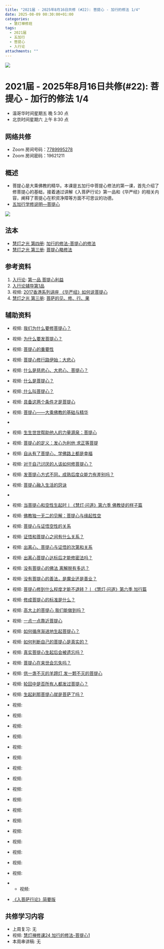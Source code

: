 ```yaml
---
title: "2021届 - 2025年8月16日共修 (#22): 菩提心 - 加行的修法 1/4"
date: 2025-08-09 00:30:00+01:00
categories:
  - 慧灯禅修班
tags:
  - 2021届
  - 五加行
  - 菩提心
  - 入行论
attachments: ""
---
```

![](/f/up/maxresdefault.jpg)

# 2021届 - 2025年8月16日共修(#22): 菩提心 - 加行的修法 1/4

* 温哥华时间星期五 晚 5:30 点
* 北京时间星期六 上午 8:30 点

## 网络共修

* Zoom 房间号码：[7789995278](https://zoom.us/j/7789995278)
* Zoom 房间密码：19621211

## 概述

* 菩提心是大乘佛教的精华。本课是五加行中菩提心修法的第一课，首先介绍了修菩提心的基础，接着通过讲解《入菩萨行论》第一品和《华严经》的相关内容，阐释了菩提心在积资净障等方面不可思议的功德。
* [](<>)[](<>)[](<>)[](<>)[](<>)[](<>)[](<>)[](<>)[](<>)[](https://fohuifayu.com/index.php/huideng-jiangtang/chanxiuke/zen-04/8656-zen04-gy)[](https://fohuifayu.com/index.php/huideng-jiangtang/chanxiuke/zen-04/8656-zen04-gy)[五加行学修说明—菩提心](https://fohuifayu.com/index.php/huideng-jiangtang/chanxiuke/zen-04/8657-zen04-ptx)

![](/f/up/lotus-978659_1280-300x200.jpg)

[](https://fohuifayu.com/index.php/huideng-jiangtang/chanxiuke/zen-04/8657-zen04-ptx)

## 法本

* [](<>)[](<>)[](<>)[](https://huidengchanxiu.net/books/b3/)[](https://fohuifayu.com/index.php/huideng-zhiguang/huideng-series/si-ce)[](https://fohuifayu.com/index.php/huideng-zhiguang/huideng-series/si-ce/236-a00033)[](https://fohuifayu.com/index.php/huideng-zhiguang/huideng-chanxiu/di-si-ce)[](https://fohuifayu.com/index.php/other-column/xiangguan-jinglun/lundian/qianxing-yindaowen/8394-d42)[](https://fohuifayu.com/index.php/huideng-zhiguang/huideng-chanxiu)[慧灯之光 第四册](https://fohuifayu.com/index.php/huideng-zhiguang/huideng-series/si-ce): [加行的修法-菩提心的修法](https://fohuifayu.com/index.php/huideng-zhiguang/huideng-series/si-ce/180-a00028?title=)
* [慧灯之光 第三册](https://fohuifayu.com/index.php/huideng-zhiguang/huideng-series/san-ce): [菩提心略修法](https://fohuifayu.com/index.php/huideng-zhiguang/huideng-series/san-ce/140-a00008)


## 参考资料

1. [](https://huidengchanxiu.net/refs/qxgs)[](https://www.xianmixuezi.com/%E9%81%93%E6%AC%A1%E7%AC%AC%E6%96%87%E5%BA%93/%E8%8F%A9%E6%8F%90%E9%81%93%E6%AC%A1%E7%AC%AC%E5%B9%BF%E8%AE%BA/%E5%9B%9B%E8%8F%A9%E6%8F%90%E9%81%93%E6%AC%A1%E7%AC%AC%E5%B9%BF%E8%AE%BA%E8%AE%B2%E8%AE%B0%E4%B8%89/%E4%B8%8B%E5%A3%AB%E9%81%93)[入行论](https://huidengchanxiu.net/refs/rxl/): [第一品 菩提心利益](https://huidengchanxiu.net/refs/rxl/01)
2. [入行论辅导第1品](https://huidengchanxiu.net/refs/rxl/fudao/rxl-fd01)
3. 视频: [2017香港系列讲座 《华严经》如何说菩提心](https://fohuifayu.com/index.php/huideng-jiangtang/huanqiu-xilie/xianggang-diqu/2697-l17094)
4. [慧灯之光 第三册](https://fohuifayu.com/index.php/huideng-zhiguang/huideng-series/san-ce): [菩萨的见、修、行、果](https://fohuifayu.com/index.php/huideng-zhiguang/huideng-series/san-ce/141-a00009)







## **辅助资料**

* [](https://fohuifayu.com/index.php/shipin-jingcui/wenda-zhailu/8615-v21021-v11)[](https://fohuifayu.com/index.php/shipin-jingcui/wenda-zhailu/2575-V16083-V04?title=)视频: [](https://fohuifayu.com/index.php/shipin-jingcui/wenda-zhailu/10178-w17049-v01)[我们为什么要修菩提心？](https://fohuifayu.com/index.php/shipin-jingcui/jingcai-shipin/10716-y10005-y06?title=)
* 视频: [为什么要发菩提心？](https://fohuifayu.com/index.php/shipin-jingcui/jingcai-shipin/3480-Y16124-Y01?title=)
* 视频: [菩提心的重要性](https://fohuifayu.com/index.php/shipin-jingcui/jingcai-shipin/5021-Y16028-Y01?title=)


* 视频: [菩提心修行路伊始：大悲心](https://fohuifayu.com/index.php/shipin-jingcui/jingcai-shipin/10679-y10005-y01?title=)
* 视频: [什么是慈悲心、大悲心、菩提心？](https://fohuifayu.com/index.php/shipin-jingcui/wenda-zhailu/5036-V18110-V01?title=)
* 视频: [什么是菩提心？](https://fohuifayu.com/index.php/shipin-jingcui/jingcai-shipin/4330-Y14011-Y06?title=)
* 视频:[ 什么叫菩提心？](https://fohuifayu.com/index.php/shipin-jingcui/jingcai-shipin/3600-Y16011-Y15?title=)




* 视频: [具备这两个条件才是菩提心](https://fohuifayu.com/index.php/shipin-jingcui/jingcai-shipin/4290-Y14001-Y12?title=)
* 视频: [菩提心——大乘佛教的基础与精华](https://fohuifayu.com/index.php/shipin-jingcui/jingcai-shipin/3983-Y16132-Y01?title=)




* 
* 视频: [生生世世帮助他人的力量源泉：菩提心](https://fohuifayu.com/index.php/shipin-jingcui/jingcai-shipin/10677-y17094-y12?title=)
* 视频: [菩提心的定义：发心为利他 求正等菩提](https://fohuifayu.com/index.php/shipin-jingcui/jingcai-shipin/10677-y17094-y12?title=)
* 视频: [自从有了菩提心，学佛路上都是幸福](https://fohuifayu.com/index.php/shipin-jingcui/jingcai-shipin/10676-y17094-y11?title=)
* 视频: [对于自己讨厌的人该如何修菩提心？](https://fohuifayu.com/index.php/shipin-jingcui/wenda-zhailu/5752-V18080-V03?title=)
* 视频: [发菩提心方式不同，成熟后度众能力有差别吗？](https://fohuifayu.com/index.php/shipin-jingcui/wenda-zhailu/5567-V16134-V10?title=)
* 视频: [菩提心融入生活的窍诀](https://fohuifayu.com/index.php/shipin-jingcui/jingcai-shipin/4761-Y10041-Y16?title=)


*
* 视频: [](https://fohuifayu.com/index.php/shipin-jingcui/jingcai-shipin/10663-y17094-y10?title=)[当菩提心和空性生起时丨《慧灯·问道》第六季 佛教徒的样子篇](https://fohuifayu.com/index.php/shipin-jingcui/huideng-wendao/diliuji/fojiaotu-style/5971-w21016?title=)
* 视频: [佛教独一无二的见解：菩提心与缘起性空](https://fohuifayu.com/index.php/shipin-jingcui/jingcai-shipin/5141-Y16029-Y01?title=)
* 视频: [菩提心与证悟空性的关系](https://fohuifayu.com/index.php/shipin-jingcui/wenda-zhailu/3677-V17023-V12?title=)




* 视频: [证悟和菩提心之间有什么关系？](https://fohuifayu.com/index.php/shipin-jingcui/wenda-zhailu/4994-V19032-V04?title=)
* 视频: [出离心、菩提心与证悟的次第和关系](https://fohuifayu.com/index.php/shipin-jingcui/wenda-zhailu/4901-V19009-V10?title=)
* 视频: [出离心菩提心达标后才能修密法吗？](https://fohuifayu.com/index.php/shipin-jingcui/wenda-zhailu/3834-V16030-V02?title=)
* 视频: [没有菩提心的佛法 离解脱有多远？](https://fohuifayu.com/index.php/shipin-jingcui/jingcai-shipin/4784-Y10001-Y05?title=)
* 视频: [没有菩提心的善法，是魔业还是善业？](https://fohuifayu.com/index.php/shipin-jingcui/wenda-zhailu/3276-V17021-V06?title=)



* 视频: [菩提心修到什么程度才能不退转？丨《慧灯·问道》第六季 加行篇](https://fohuifayu.com/index.php/shipin-jingcui/huideng-wendao/diliuji/jiaxing-pian/5919-w21330?title=)
* 视频: [修成菩提心的标准是什么？](https://fohuifayu.com/index.php/shipin-jingcui/wenda-zhailu/5568-V17002-V04?title=)
* 视频: [高大上的菩提心 我们能做到吗？](https://fohuifayu.com/index.php/shipin-jingcui/jingcai-shipin/5683-Y17021-Y01?title=)
* 视频: [一点一点靠近菩提心](https://fohuifayu.com/index.php/shipin-jingcui/jingcai-shipin/5619-Y17019-Y01?title=)
* 视频: [如何循序渐进地生起菩提心？](https://fohuifayu.com/index.php/shipin-jingcui/jingcai-shipin/5303-Y17012-Y01?title=)
* 视频: [如何判断自己的菩提心是真实的？](https://fohuifayu.com/index.php/shipin-jingcui/wenda-zhailu/4124-V16010-V09?title=)

* 视频: [真实菩提心生起后会被遗忘吗？](https://fohuifayu.com/index.php/shipin-jingcui/wenda-zhailu/4508-V18090-V09?title=)
* 视频: [菩提心在来世会忘失吗？](https://fohuifayu.com/index.php/shipin-jingcui/wenda-zhailu/4078-V17081-V09?title=)
* 视频: [供一盏不灭的羊蹄灯 发一颗不灭的菩提心](https://fohuifayu.com/index.php/shipin-jingcui/jingcai-shipin/4340-Y14011-Y07?title=)
* 视频: [轮回中是否所有人都发过菩提心？](https://fohuifayu.com/index.php/shipin-jingcui/wenda-zhailu/4335-V18081-V02?title=)
* 视频: [生起刹那菩提心就是菩萨了吗？](https://fohuifayu.com/index.php/shipin-jingcui/wenda-zhailu/3909-V18080-V04?title=)




* 视频:
* 视频:
* 视频:
* 视频:
* 视频:
* 视频:
* 视频: [](https://fohuifayu.com/index.php/shipin-jingcui/jingcai-shipin/10656-y17094-y09?title=)
* 视频: [](https://fohuifayu.com/index.php/shipin-jingcui/jingcai-shipin/10649-y17094-y08?title=)
* 视频: 
* 视频: 
* 视频: 
* [](https://fohuifayu.com/index.php/shipin-jingcui/huideng-wendao/diliuji/churu-fomen-01/5904-w21283?title=)视频: 
* 视频: 
* 视频: [](<>)
* 视频:
* 视频:
* 视频: [](<>)
* * 视频:
* [《入菩萨行论》简要版   ](https://fohuifayu.com/index.php/huideng-jiangtang/fojiao-xinlixue/rupusaxinglun-jianyaoban)                         

## **共修学习内容**

* 上周复习: [](<>)[](<>)[](<>)[](<>)[](<>)[](<>)[](<>)[](/f/up/开显解脱道略释1-思考题.pptx)[](/f/up/开显解脱道略释2-思考题.pptx)[](/f/up/开显解脱道略释3-思考题.pptx)[](/f/up/开显解脱道略释4-思考题.pptx)[](https://fohuifayu.com/index.php/huideng-jiangtang/chanxiuke/zen-04/2542-l17092)无[](<>)[](<>)[](<>)[](<>)[](<>)[](<>)[](<>)[](<>)[](<>)[](<>)[](<>)
* 视频: [](https://fohuifayu.com/index.php/huideng-jiangtang/fofa-jianxiu/guiyi-de-xiufa/741-l12001?title=)[慧灯禅修课24 加行的修法-菩提心1](https://fohuifayu.com/index.php/huideng-jiangtang/chanxiuke/zen-04/2788-l18078)
* 本周串讲稿: [](/f/up/串讲稿-皈依.docx)[](<>)[](<>)[](<>)[](<>)[](<>)[](<>)[](<>)[](<>)[](<>)[](<>)[](<>)[](<>)无[](<>)[](<>)[](<>)[](<>)[](<>)[](<>)[](<>)[](<>)[](<>)[](<>)[](<>)
